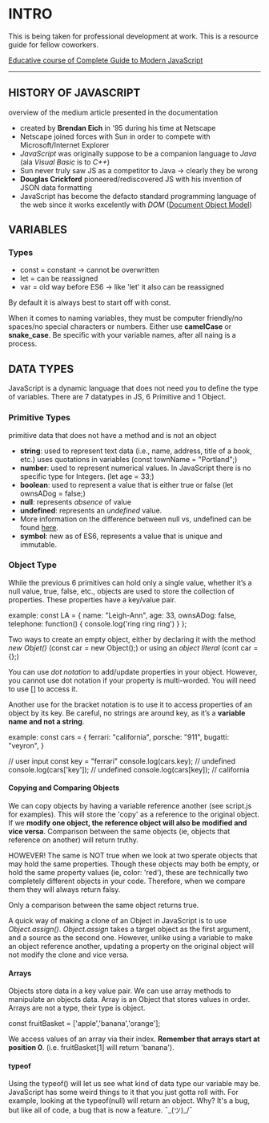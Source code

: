 
# INTRO
This is being taken for professional development at work. This is a resource guide for fellow coworkers.

[Educative course of Complete Guide to Modern JavaScript](https://www.educative.io/courses/complete-guide-to-modern-javascript)

---

## HISTORY OF JAVASCRIPT
overview of the medium article presented in the documentation
- created by **Brendan Eich** in '95 during his time at Netscape
- Netscape joined forces with Sun in order to compete with Microsoft/Internet Explorer
- *JavaScript* was originally suppose to be a companion language to *Java* (ala *Visual Basic* is to *C++*)
- Sun never truly saw JS as a competitor to Java -> clearly they be wrong
- **Douglas Crickford** pioneered/rediscovered JS with his invention of JSON data formatting
- JavaScript has become the defacto standard programming language of the web since it works excelently with *DOM* ([Document Object Model](https://developer.mozilla.org/en-US/docs/Web/API/Document_Object_Model/Introduction))

## VARIABLES

### Types 
- const = constant -> cannot be overwritten
- let = can be reassigned
- var = old way before ES6 -> like 'let' it also can be reassigned

By default it is always best to start off with const.

When it comes to naming variables, they must be computer friendly/no spaces/no special characters or numbers. Either use **camelCase** or **snake_case**.
Be specific with your variable names, after all naing is a process.

## DATA TYPES
JavaScript is a dynamic language that does not need you to define the type of variables. There are 7 datatypes in JS, 6 Primitive and 1 Object.

### Primitive Types
primitive data that does not have a method and is not an object

- **string**: used to represent text data (i.e., name, address, title of a book, etc.) uses quotations in variables (const townName = "Portland";)
- **number**: used to represent numerical values. In JavaScript there is no specific type for Integers. (let age = 33;)
- **boolean**: used to represent a value that is either true or false (let ownsADog = false;)
- **null**: represents *absence* of value
- **undefined**: represents an *undefined* value. 
 - More information on the difference between null vs, undefined can be found [here](https://flexiple.com/undefined-vs-null-javascript/).
- **symbol**: new as of ES6, represents a value that is unique and immutable.

### Object Type
While the previous 6 primitives can hold only a single value, whether it’s a null value, true, false, etc., objects are used to store the collection of properties. These properties have a key/value pair.

example:
  const LA = {
    name: "Leigh-Ann",
    age: 33,
    ownsADog: false,
    telephone: function() {
      console.log('ring ring ring')
    }
  };

Two ways to create an empty object, either by declaring it with the method *new Objet()* (const car = new Object();) or using an *object literal* (cont car = {};)

You can use *dot notation* to add/update properties in your object. However, you cannot use dot notation if your property is multi-worded. You will need to use [] to access it.

Another use for the bracket notation is to use it to access properties of an object by its key. Be careful, no strings are around key, as it’s a **variable name and not a string**.

example:
  const cars = {
    ferrari: "california",
    porsche: "911",
    bugatti: "veyron",
  }

// user input
const key = "ferrari"
console.log(cars.key);
// undefined
console.log(cars['key']);
// undefined
console.log(cars[key]);
// california

#### Copying and Comparing Objects
We can copy objects by having a variable reference another (see script.js for examples). This will store the 'copy' as a reference to the original object. If we **modify one object, the reference object will also be modified and vice versa**. 
Comparison between the same objects (ie, objects that reference on another) will return truthy.

HOWEVER! The same is NOT true when we look at two sperate objects that may hold the same properties. Though these objects may both be empty, or hold the same property values (ie, color: 'red'), these are technically two completely different objects in your code. Therefore, when we compare them they will always return falsy. 

Only a comparison between the same object returns true.

A quick way of making a clone of an Object in JavaScript is to use *Object.assign()*. *Object.assign* takes a target object as the first argument, and a source as the second one. However, unlike using a variable to make an object reference another, updating a property on the original object will not modify the clone and vice versa.

#### Arrays
Objects store data in a key value pair. We can use array methods to manipulate an objects data. Array is an Object that stores values in order. Arrays are not a type, their type is object.

const fruitBasket = ['apple','banana','orange'];

We access values of an array via their index. **Remember that arrays start at position 0**. (i.e. fruitBasket[1] will return 'banana').

#### typeof
Using the typeof() will let us see what kind of data type our variable may be. JavaScript has some weird things to it that you just gotta roll with. For example, looking at the typeof(null) will return an object. Why? It's a bug, but like all of code, a bug that is now a feature. ¯\_(ツ)_/¯

